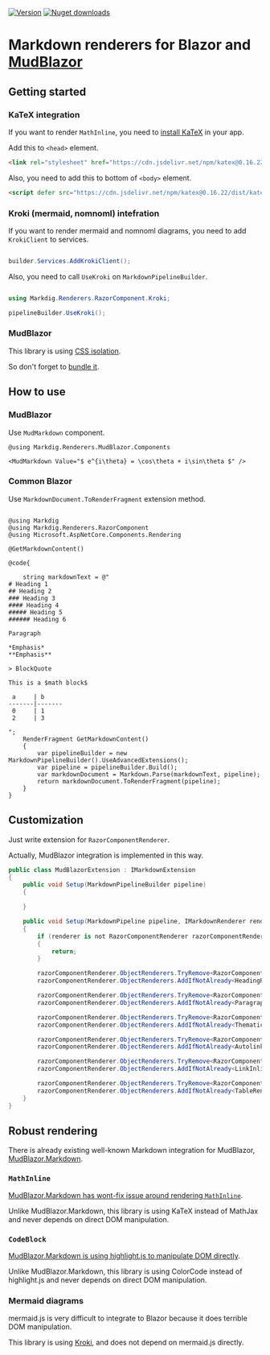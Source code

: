 [![Version](https://img.shields.io/nuget/v/RamType0.Markdig.Renderers.MudBlazor?logo=nuget&style=flat-square)](https://www.nuget.org/packages/RamType0.Markdig.Renderers.MudBlazor/)
[![Nuget downloads](https://img.shields.io/nuget/dt/RamType0.Markdig.Renderers.MudBlazor?label=nuget%20downloads&logo=nuget&style=flat-square)](https://www.nuget.org/packages/RamType0.Markdig.Renderers.MudBlazor/)  
# Markdown renderers for Blazor and [MudBlazor](https://github.com/MudBlazor/MudBlazor)

## Getting started

### KaTeX integration
If you want to render `MathInline`, you need to [install KaTeX](https://katex.org/docs/browser) in your app.

Add this to `<head>` element. 
```html
<link rel="stylesheet" href="https://cdn.jsdelivr.net/npm/katex@0.16.22/dist/katex.min.css" integrity="sha384-5TcZemv2l/9On385z///+d7MSYlvIEw9FuZTIdZ14vJLqWphw7e7ZPuOiCHJcFCP" crossorigin="anonymous">
```
Also, you need to add this to bottom of `<body>` element.

```html
<script defer src="https://cdn.jsdelivr.net/npm/katex@0.16.22/dist/katex.min.js" integrity="sha384-cMkvdD8LoxVzGF/RPUKAcvmm49FQ0oxwDF3BGKtDXcEc+T1b2N+teh/OJfpU0jr6" crossorigin="anonymous"></script>
```

### Kroki (mermaid, nomnoml) intefration
If you want to render mermaid and nomnoml diagrams, you need to add `KrokiClient` to services.

```C#

builder.Services.AddKrokiClient();

```

Also, you need to call `UseKroki` on `MarkdownPipelineBuilder`.

```C#

using Markdig.Renderers.RazorComponent.Kroki;

pipelineBuilder.UseKroki();

```

### MudBlazor

This library is using [CSS isolation](https://learn.microsoft.com/aspnet/core/blazor/components/css-isolation).

So don't forget to [bundle it](https://learn.microsoft.com/aspnet/core/blazor/components/css-isolation#css-isolation-bundling).

## How to use

### MudBlazor

Use `MudMarkdown` component.

```razor
@using Markdig.Renderers.MudBlazor.Components

<MudMarkdown Value="$ e^{i\theta} = \cos\theta + i\sin\theta $" />
```

### Common Blazor

Use `MarkdownDocument.ToRenderFragment` extension method.


```razor

@using Markdig
@using Markdig.Renderers.RazorComponent
@using Microsoft.AspNetCore.Components.Rendering

@GetMarkdownContent()

@code{

    string markdownText = @"
# Heading 1
## Heading 2
### Heading 3
#### Heading 4
##### Heading 5
###### Heading 6

Paragraph

*Emphasis*
**Emphasis**

> BlockQuote

This is a $math block$

 a     | b
-------|-------
 0     | 1
 2     | 3

";
    RenderFragment GetMarkdownContent()
    {
        var pipelineBuilder = new MarkdownPipelineBuilder().UseAdvancedExtensions();
        var pipeline = pipelineBuilder.Build();
        var markdownDocument = Markdown.Parse(markdownText, pipeline);
        return markdownDocument.ToRenderFragment(pipeline);
    }
}

```

## Customization

Just write extension for `RazorComponentRenderer`.

Actually, MudBlazor integration is implemented in this way.
```C#
public class MudBlazorExtension : IMarkdownExtension
{
    public void Setup(MarkdownPipelineBuilder pipeline)
    {

    }

    public void Setup(MarkdownPipeline pipeline, IMarkdownRenderer renderer)
    {
        if (renderer is not RazorComponentRenderer razorComponentRenderer)
        {
            return;
        }

        razorComponentRenderer.ObjectRenderers.TryRemove<RazorComponent.HeadingRenderer>();
        razorComponentRenderer.ObjectRenderers.AddIfNotAlready<HeadingRenderer>();

        razorComponentRenderer.ObjectRenderers.TryRemove<RazorComponent.ParagraphRenderer>();
        razorComponentRenderer.ObjectRenderers.AddIfNotAlready<ParagraphRenderer>();

        razorComponentRenderer.ObjectRenderers.TryRemove<RazorComponent.ThematicBreakRenderer>();
        razorComponentRenderer.ObjectRenderers.AddIfNotAlready<ThematicBreakRenderer>();

        razorComponentRenderer.ObjectRenderers.TryRemove<RazorComponent.Inlines.AutolinkInlineRenderer>();
        razorComponentRenderer.ObjectRenderers.AddIfNotAlready<AutolinkInlineRenderer>();

        razorComponentRenderer.ObjectRenderers.TryRemove<RazorComponent.Inlines.LinkInlineRenderer>();
        razorComponentRenderer.ObjectRenderers.AddIfNotAlready<LinkInlineRenderer>();

        razorComponentRenderer.ObjectRenderers.TryRemove<RazorComponent.TableRenderer>();
        razorComponentRenderer.ObjectRenderers.AddIfNotAlready<TableRenderer>();
    }
}
```

## Robust rendering

There is already existing well-known Markdown integration for MudBlazor, [MudBlazor.Markdown](https://github.com/MyNihongo/MudBlazor.Markdown).

### `MathInline`

[MudBlazor.Markdown has wont-fix issue around rendering `MathInline`](https://github.com/MyNihongo/MudBlazor.Markdown/issues/291).

Unlike MudBlazor.Markdown, this library is using KaTeX instead of MathJax and never depends on direct DOM manipulation.

### `CodeBlock`

[MudBlazor.Markdown is using highlight.js to manipulate DOM directly](https://github.com/MyNihongo/MudBlazor.Markdown/blob/e9727f76245973915664c6dd75686d2e7358925d/src/MudBlazor.Markdown/Components/MudCodeHighlight.razor.cs#L132).

Unlike MudBlazor.Markdown, this library is using ColorCode instead of highlight.js and never depends on direct DOM manipulation.

### Mermaid diagrams

mermaid.js is very difficult to integrate to Blazor because it does terrible DOM manipulation.

This library is using [Kroki](https://github.com/yuzutech/kroki), and does not depend on mermaid.js directly.